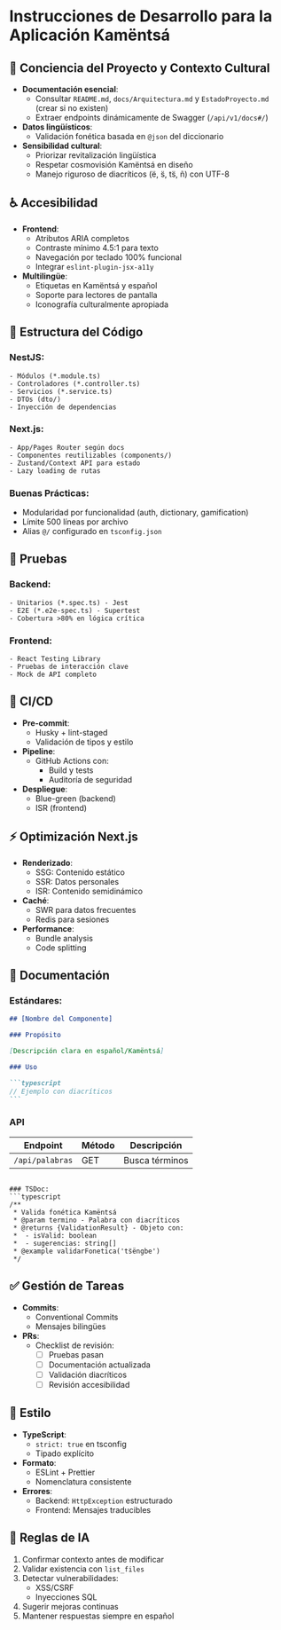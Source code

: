 # Instrucciones de Desarrollo para la Aplicación Kamëntsá

## 🔄 Conciencia del Proyecto y Contexto Cultural

- **Documentación esencial**:
  - Consultar `README.md`, `docs/Arquitectura.md` y `EstadoProyecto.md` (crear si no existen)
  - Extraer endpoints dinámicamente de Swagger (`/api/v1/docs#/`)
- **Datos lingüísticos**:
  - Validación fonética basada en `@json` del diccionario
- **Sensibilidad cultural**:
  - Priorizar revitalización lingüística
  - Respetar cosmovisión Kamëntsá en diseño
  - Manejo riguroso de diacríticos (ë, s̈, ts̈, ñ) con UTF-8

## ♿ Accesibilidad

- **Frontend**:
  - Atributos ARIA completos
  - Contraste mínimo 4.5:1 para texto
  - Navegación por teclado 100% funcional
  - Integrar `eslint-plugin-jsx-a11y`
- **Multilingüe**:
  - Etiquetas en Kamëntsá y español
  - Soporte para lectores de pantalla
  - Iconografía culturalmente apropiada

## 🧱 Estructura del Código

### NestJS:

```text
- Módulos (*.module.ts)
- Controladores (*.controller.ts)
- Servicios (*.service.ts)
- DTOs (dto/)
- Inyección de dependencias
```

### Next.js:

```text
- App/Pages Router según docs
- Componentes reutilizables (components/)
- Zustand/Context API para estado
- Lazy loading de rutas
```

### Buenas Prácticas:

- Modularidad por funcionalidad (auth, dictionary, gamification)
- Límite 500 líneas por archivo
- Alias `@/` configurado en `tsconfig.json`

## 🧪 Pruebas

### Backend:

```text
- Unitarios (*.spec.ts) - Jest
- E2E (*.e2e-spec.ts) - Supertest
- Cobertura >80% en lógica crítica
```

### Frontend:

```text
- React Testing Library
- Pruebas de interacción clave
- Mock de API completo
```

## 🔄 CI/CD

- **Pre-commit**:
  - Husky + lint-staged
  - Validación de tipos y estilo
- **Pipeline**:
  - GitHub Actions con:
    - Build y tests
    - Auditoría de seguridad
- **Despliegue**:
  - Blue-green (backend)
  - ISR (frontend)

## ⚡ Optimización Next.js

- **Renderizado**:
  - SSG: Contenido estático
  - SSR: Datos personales
  - ISR: Contenido semidinámico
- **Caché**:
  - SWR para datos frecuentes
  - Redis para sesiones
- **Performance**:
  - Bundle analysis
  - Code splitting

## 📝 Documentación

### Estándares:

````markdown
## [Nombre del Componente]

### Propósito

[Descripción clara en español/Kamëntsá]

### Uso

```typescript
// Ejemplo con diacríticos
```
````

### API

| Endpoint        | Método | Descripción    |
| --------------- | ------ | -------------- |
| `/api/palabras` | GET    | Busca términos |

````

### TSDoc:
```typescript
/**
 * Valida fonética Kamëntsá
 * @param termino - Palabra con diacríticos
 * @returns {ValidationResult} - Objeto con:
 *  - isValid: boolean
 *  - sugerencias: string[]
 * @example validarFonetica('ts̈ëngbe')
 */
````

## ✅ Gestión de Tareas

- **Commits**:
  - Conventional Commits
  - Mensajes bilingües
- **PRs**:
  - Checklist de revisión:
    - [ ] Pruebas pasan
    - [ ] Documentación actualizada
    - [ ] Validación diacríticos
    - [ ] Revisión accesibilidad

## 💅 Estilo

- **TypeScript**:
  - `strict: true` en tsconfig
  - Tipado explícito
- **Formato**:
  - ESLint + Prettier
  - Nomenclatura consistente
- **Errores**:
  - Backend: `HttpException` estructurado
  - Frontend: Mensajes traducibles

## 🧠 Reglas de IA

1. Confirmar contexto antes de modificar
2. Validar existencia con `list_files`
3. Detectar vulnerabilidades:
   - XSS/CSRF
   - Inyecciones SQL
4. Sugerir mejoras continuas
5. Mantener respuestas siempre en español
